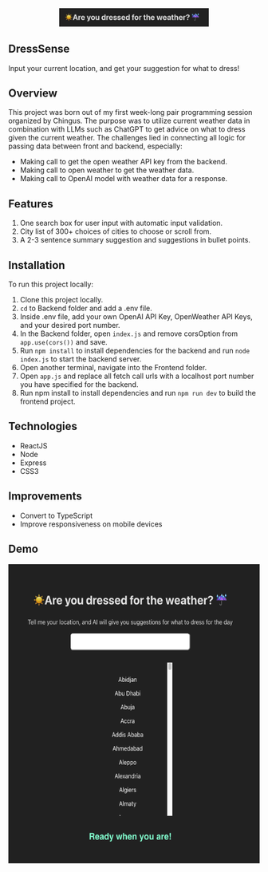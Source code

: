 <div align="center">
 <img src="/Frontend/img/logo.png" width="300px">
</div>

## DressSense
Input your current location, and get your suggestion for what to dress! 

## Overview
This project was born out of my first week-long pair programming session organized by Chingus. The purpose was to utilize current weather data in combination with LLMs such as ChatGPT to get advice on what to dress given the current weather. The challenges lied in connecting all logic for passing data between front and backend, especially:
- Making call to get the open weather API key from the backend.
- Making call to open weather to get the weather data.
- Making call to OpenAI model with weather data for a response.

## Features
1. One search box for user input with automatic input validation.
2. City list of 300+ choices of cities to choose or scroll from.
3. A 2-3 sentence summary suggestion and suggestions in bullet points.

## Installation
To run this project locally:

1. Clone this project locally.
2. ```cd``` to Backend folder and add a .env file.
3. Inside .env file, add your own OpenAI API Key, OpenWeather API Keys, and your desired port number.
4. In the Backend folder, open ```index.js``` and remove corsOption from ```app.use(cors())``` and save.
6. Run ```npm install``` to install dependencies for the backend and run ```node index.js``` to start the backend server.
8. Open another terminal, navigate into the Frontend folder.
9. Open ```app.js``` and replace all fetch call urls with a localhost port number you have specified for the backend.  
10. Run npm install to install dependencies and run ```npm run dev``` to build the frontend project.


## Technologies
- ReactJS
- Node
- Express
- CSS3

## Improvements
- Convert to TypeScript
- Improve responsiveness on mobile devices


## Demo
<div align="center">
 <img src="/Frontend/img/demo.png" height="600px">
</div>
 
